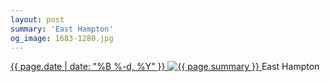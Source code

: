 ```yaml
---
layout: post
summary: 'East Hampton'
og_image: 1683-1280.jpg
---
```


<p>
 <time>
  <a href="/1683">
   {{ page.date | date: "%B %-d, %Y" }}
  </a>
 </time>
 <a href="/1683">
  <img alt="{{ page.summary }}" data-taken="10/1/2022" sizes="(min-width: 700px) 50vw, calc(100vw - 2rem)" src="{{ site.assets_url }}/1683-640.jpg" srcset="{{ site.assets_url }}/1683-320.jpg 320w, {{ site.assets_url }}/1683-640.jpg 640w, {{ site.assets_url }}/1683-960.jpg 960w, {{ site.assets_url }}/1683-1280.jpg 1280w"/>
 </a>
 <span>
  East Hampton
 </span>
</p>
